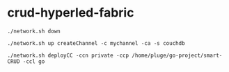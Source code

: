 # crud-hyperled-fabric

```
./network.sh down
```

```
./network.sh up createChannel -c mychannel -ca -s couchdb
```

```
./network.sh deployCC -ccn private -ccp /home/pluge/go-project/smart-CRUD -ccl go
```

